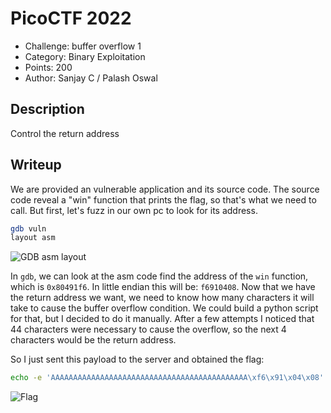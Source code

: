 # PicoCTF 2022
- Challenge: buffer overflow 1
- Category: Binary Exploitation
- Points: 200
- Author: Sanjay C / Palash Oswal

## Description
Control the return address

## Writeup
We are provided an vulnerable application and its source code. The source code reveal a "win" function that prints the flag, so that's what we need to call.
But first, let's fuzz in our own pc to look for its address.

```bash
gdb vuln
layout asm
```

![GDB asm layout](https://imgur.com/QQHn6pT.png)

In `gdb`, we can look at the asm code find the address of the `win` function, which is `0x80491f6`. In little endian this will be: `f6910408`.
Now that we have the return address we want, we need to know how many characters it will take to cause the buffer overflow condition.
We could build a python script for that, but I decided to do it manually. After a few attempts I noticed that 44 characters were necessary to cause the overflow, so the next 4 characters would be the return address.

So I just sent this payload to the server and obtained the flag:

```bash
echo -e 'AAAAAAAAAAAAAAAAAAAAAAAAAAAAAAAAAAAAAAAAAAAA\xf6\x91\x04\x08' | nc saturn.picoctf.net 52442
```

![Flag](https://imgur.com/Xlk5UyT.png)
